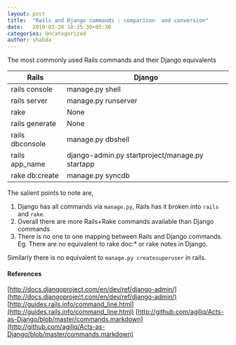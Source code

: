 ```yaml
---
layout: post
title:  "Rails and Django commands : comparison  and conversion"
date:   2010-03-20 18:35:30+05:30
categories: Uncategorized
author: shabda
---
```

The most commonly used Rails commands and their Django equivalents

Rails                   | Django
-------------------------|--------------------
rails console            | manage.py shell
rails server             | manage.py runserver
rake                     | None
rails generate           | None
rails dbconsole          | manage.py dbshell
rails app_name           | django-admin.py startproject/manage.py startapp
rake db:create           | manage.py syncdb


The salient points to note are,

1. Django has all commands via `manage.py`, Rails has it broken into `rails` and `rake`.
2. Overall there are more Rails+Rake commands available than Django commands
3. There is no one to one mapping between Rails and Django commands.
Eg. There are no equivalent to rake doc:* or rake notes in Django.

Similarly there is no equivalent to `manage.py createsuperuser` in rails.

#### References

[http://docs.djangoproject.com/en/dev/ref/django-admin/](http://docs.djangoproject.com/en/dev/ref/django-admin/)
[http://guides.rails.info/command_line.html](http://guides.rails.info/command_line.html)
[http://github.com/agiliq/Acts-as-Django/blob/master/commands.markdown](http://github.com/agiliq/Acts-as-Django/blob/master/commands.markdown)




